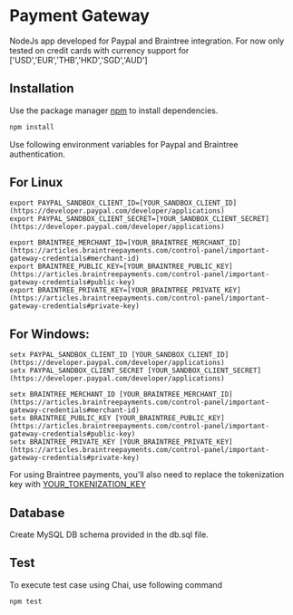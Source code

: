 # Payment Gateway

NodeJs app developed for Paypal and Braintree integration. For now only tested on credit cards with currency support for ['USD','EUR','THB','HKD','SGD','AUD']

## Installation

Use the package manager [npm](https://www.npmjs.com/) to install dependencies.

```bash
npm install
```

Use following environment variables for Paypal and Braintree authentication.

## For Linux
```
export PAYPAL_SANDBOX_CLIENT_ID=[YOUR_SANDBOX_CLIENT_ID](https://developer.paypal.com/developer/applications)
export PAYPAL_SANDBOX_CLIENT_SECRET=[YOUR_SANDBOX_CLIENT_SECRET](https://developer.paypal.com/developer/applications)
```

```
export BRAINTREE_MERCHANT_ID=[YOUR_BRAINTREE_MERCHANT_ID](https://articles.braintreepayments.com/control-panel/important-gateway-credentials#merchant-id)
export BRAINTREE_PUBLIC_KEY=[YOUR_BRAINTREE_PUBLIC_KEY](https://articles.braintreepayments.com/control-panel/important-gateway-credentials#public-key)
export BRAINTREE_PRIVATE_KEY=[YOUR_BRAINTREE_PRIVATE_KEY](https://articles.braintreepayments.com/control-panel/important-gateway-credentials#private-key)
```

## For Windows:
```
setx PAYPAL_SANDBOX_CLIENT_ID [YOUR_SANDBOX_CLIENT_ID](https://developer.paypal.com/developer/applications)
setx PAYPAL_SANDBOX_CLIENT_SECRET [YOUR_SANDBOX_CLIENT_SECRET](https://developer.paypal.com/developer/applications)
```

```
setx BRAINTREE_MERCHANT_ID [YOUR_BRAINTREE_MERCHANT_ID](https://articles.braintreepayments.com/control-panel/important-gateway-credentials#merchant-id)
setx BRAINTREE_PUBLIC_KEY [YOUR_BRAINTREE_PUBLIC_KEY](https://articles.braintreepayments.com/control-panel/important-gateway-credentials#public-key)
setx BRAINTREE_PRIVATE_KEY [YOUR_BRAINTREE_PRIVATE_KEY](https://articles.braintreepayments.com/control-panel/important-gateway-credentials#private-key)
```

For using Braintree payments, you'll also need to replace the tokenization key with [YOUR_TOKENIZATION_KEY](https://developers.braintreepayments.com/guides/authorization/tokenization-key/ios/v4#obtaining-a-tokenization-key)

## Database

Create MySQL DB schema provided in the db.sql file.


## Test

To execute test case using Chai, use following command

```
npm test
```